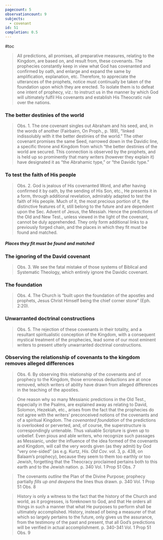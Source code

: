 ```yaml
---
pagecount: 5
observationcount: 9
subjects:
  - covenant
id: 51
completion: 0.5
---
```

#toc

>All predictions, all promises, all preparative measures, relating to the Kingdom, are based on, and result from, these covenants. The prophecies constantly keep in view what God has covenanted and confirmed by oath, and enlarge and expand the same by amplification, explanation, etc. Therefore, to appreciate the utterances of the prophets, notice must continually be taken of the foundation upon which they are erected. To isolate them is to defeat one intent of prophecy, viz.: to instruct us in the manner by which God will ultimately fulfil His covenants and establish His Theocratic rule over the nations.
### The better destinies of the world
>Obs. 1. The one covenant singles out Abraham and his seed, and, in the words of another (Fairbairn, On Proph., p. 189), “linked indissolubly with it the better destinies of the world.” The other covenant promises the same Seed, narrowed down in the Davidic line, a specific throne and Kingdom from which “the better destinies of the world are secured. This connection is observed by the prophets, and is held up so prominently that many writers (however they explain it) have designated it as “the Abrahamic type,” or “the Davidic type.”

### To test the faith of His people
>Obs. 2. God is jealous of His covenanted Word, and after having confirmed it by oath, by the sending of His Son, etc., He presents it in a form, through additional revelation, admirably adapted to test the faith of His people. Much of it, the most precious portion of it, the distinctive features of it, still belong to the future and are dependent upon the Sec. Advent of Jesus, the Messiah. Hence the predictions of the Old and New Test., unless viewed in the light of the covenant, cannot be duly apprehended. They only form additional links to a previously forged chain, and the places in which they fit must be found and matched.
##### Places they fit must be found and matched

### The ignoring of the David covenant
>Obs. 3. We see the fatal mistake of those systems of Biblical and Systematic Theology, which entirely ignore the Davidic covenant.
### The foundation
>Obs. 4. The Church is “built upon the foundation of the apostles and prophets, Jesus Christ Himself being the chief corner stone” (Eph. 2:20).
### Unwarranted doctrinal constructions
>Obs. 5. The rejection of these covenants in their totality, and a resultant spiritualistic conception of the Kingdom, with a consequent mystical treatment of the prophecies, lead some of our most eminent writers to present utterly unwarranted doctrinal constructions.

### Observing the relationship of covenants to the kingdom removes alleged differences
>Obs. 6. By observing this relationship of the covenants and of prophecy to the Kingdom, those erroneous deductions are at once removed, which writers of ability have drawn from alleged differences in the teaching of the apostles.

>One reason why so many Messianic predictions in the Old Test., especially in the Psalms, are explained away as relating to David, Solomon, Hezekiah, etc., arises from the fact that the prophecies do not agree with the writers’ preconceived notions of the covenants and of a spiritual Kingdom. The *covenanted foundation* of the predictions is overlooked or perverted, and, of course, the superstructure is correspondingly untenable. Thus valuable Scripture is given up to unbelief. Even pious and able writers, who recognize such passages as Messianic, under the influence of the idea formed of the covenants and Kingdom, will call the very words given (as they admit) by God “very one-sided” (as e.g. Kurtz, *His. Old Cov.* vol. 3, p. 438, on Balaam’s prophecy), because they seem to them too earthly or too Jewish, forgetting that the Theocracy proclaimed pertains both to this earth and to the Jewish nation.
>p. 340 Vol. 1 Prop 51 Obs. 7

>The covenants *outline* the Plan of the Divine Purpose; prophecy partially *fills up and deepens* the lines thus drawn.
>p. 340 Vol. 1 Prop 51 Obs. 8

>History is only a witness to the fact that the history of the Church and world, as it progresses, is foreknown to God, and that He orders all things in such a manner that what He purposes to perform shall be ultimately accomplished. History, instead of being a measurer of that which so largely pertains to the future, only gives us the assurance, from the testimony of the past and present, that all God’s predictions will be verified in actual accomplishment.
>p. 340-341 Vol. 1 Prop 51 Obs. 9






